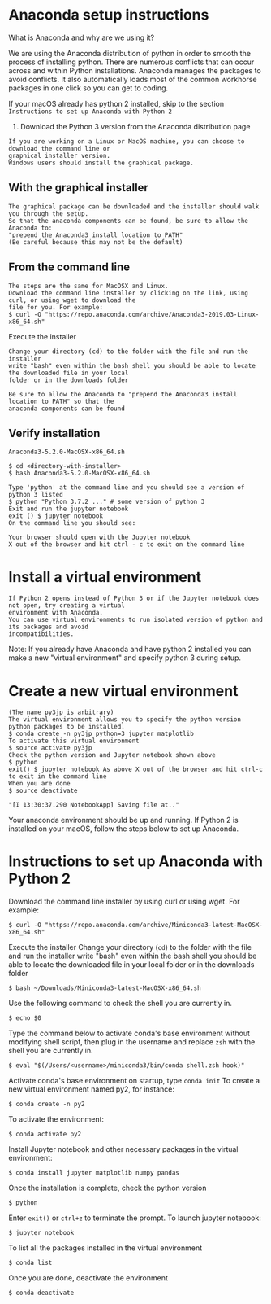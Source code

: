 # Anaconda setup instructions

What is Anaconda and why are we using it?

We are using the Anaconda distribution of python in order to smooth the process of installing python. There
are numerous conflicts that can occur across and within Python installations. Anaconda manages the
packages to avoid conflicts. It also automatically loads most of the common workhorse packages in one click
so you can get to coding. 

If your macOS already has python 2 installed, skip to the section ```Instructions to set up Anaconda with Python 2```

1. Download the Python 3 version from the Anaconda distribution page

```
If you are working on a Linux or MacOS machine, you can choose to download the command line or
graphical installer version.
Windows users should install the graphical package.
```
## With the graphical installer

```
The graphical package can be downloaded and the installer should walk you through the setup.
So that the anaconda components can be found, be sure to allow the Anaconda to:
"prepend the Anaconda3 install location to PATH"
(Be careful because this may not be the default)
```
## From the command line

```
The steps are the same for MacOSX and Linux.
Download the command line installer by clicking on the link, using curl, or using wget to download the
file for you. For example:
$ curl -O "https://repo.anaconda.com/archive/Anaconda3-2019.03-Linux-x86_64.sh"
```
Execute the installer

```
Change your directory (cd) to the folder with the file and run the installer
write "bash" even within the bash shell you should be able to locate the downloaded file in your local
folder or in the downloads folder
```
```
Be sure to allow the Anaconda to "prepend the Anaconda3 install location to PATH" so that the
anaconda components can be found
```
## Verify installation

```
Anaconda3-5.2.0-MacOSX-x86_64.sh
```
```
$ cd <directory-with-installer>
$ bash Anaconda3-5.2.0-MacOSX-x86_64.sh
```

```
Type 'python' at the command line and you should see a version of python 3 listed
$ python "Python 3.7.2 ..." # some version of python 3
Exit and run the jupyter notebook
exit () $ jupyter notebook
On the command line you should see:
```
```
Your browser should open with the Jupyter notebook
X out of the browser and hit ctrl - c to exit on the command line
```
# Install a virtual environment

```
If Python 2 opens instead of Python 3 or if the Jupyter notebook does not open, try creating a virtual
environment with Anaconda.
You can use virtual environments to run isolated version of python and its packages and avoid
incompatibilities.
```
Note: If you already have Anaconda and have python 2 installed you can make a new "virtual environment"
and specify python 3 during setup.

# Create a new virtual environment

```
(The name py3jp is arbitrary)
The virtual environment allows you to specify the python version python packages to be installed.
$ conda create -n py3jp python=3 jupyter matplotlib
To activate this virtual environment
$ source activate py3jp
Check the python version and Jupyter notebook shown above
$ python
exit() $ jupyter notebook As above X out of the browser and hit ctrl-c to exit in the command line
When you are done
$ source deactivate
```
```
"[I 13:30:37.290 NotebookApp] Saving file at.."
```
Your anaconda environment should be up and running. 
If Python 2 is installed on your macOS, follow the steps below to set up Anaconda. 

# Instructions to set up Anaconda with Python 2
Download the command line installer by using curl or using wget. For example:
```
$ curl -O "https://repo.anaconda.com/archive/Miniconda3-latest-MacOSX-x86_64.sh"
```
Execute the installer
Change your directory (```cd```) to the folder with the file and run the installer
write "bash" even within the bash shell you should be able to locate the downloaded 
file in your local folder or in the downloads folder
```
$ bash ~/Downloads/Miniconda3-latest-MacOSX-x86_64.sh
```

Use the following command to check the shell you are currently in. 
```
$ echo $0
```
Type the command below to activate conda's base environment without modifying shell 
script, then plug in the username and replace ```zsh``` with the shell you are currently in.
```
$ eval "$(/Users/<username>/miniconda3/bin/conda shell.zsh hook)"
```
Activate conda's base environment on startup, type ```conda init```
To create a new virtual environment named py2, for instance:
```
$ conda create -n py2
```
To activate the environment:
```
$ conda activate py2
```
Install Jupyter notebook and other necessary packages in the virtual environment:
```
$ conda install jupyter matplotlib numpy pandas
```
Once the installation is complete, check the python version 
```
$ python
```
Enter ```exit()``` or ```ctrl+z``` to terminate the prompt. 
To launch jupyter notebook:
```
$ jupyter notebook
```
To list all the packages installed in the virtual environment
```
$ conda list
```
Once you are done, deactivate the environment
```
$ conda deactivate
```
